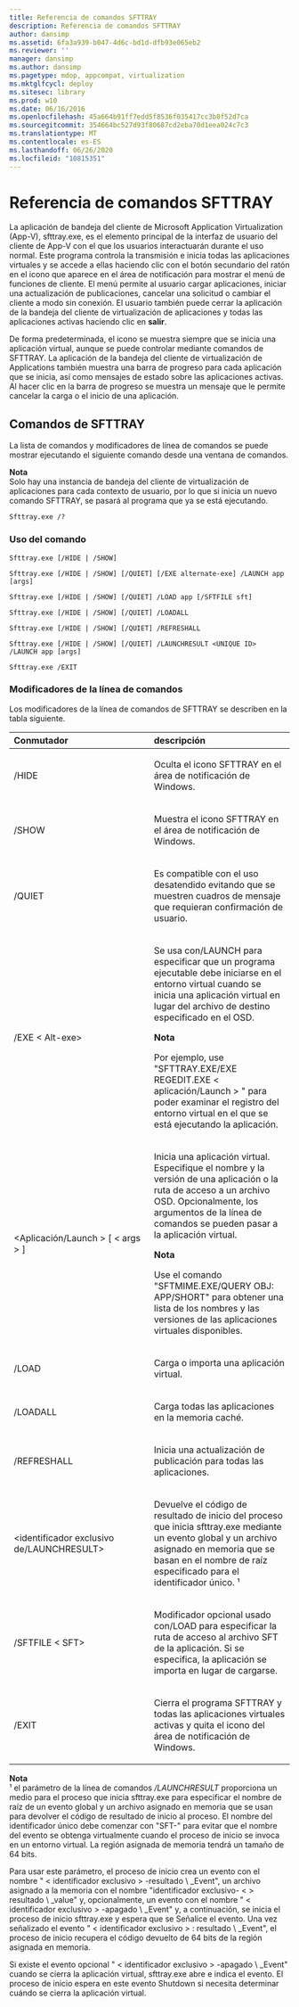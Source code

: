```yaml
---
title: Referencia de comandos SFTTRAY
description: Referencia de comandos SFTTRAY
author: dansimp
ms.assetid: 6fa3a939-b047-4d6c-bd1d-dfb93e065eb2
ms.reviewer: ''
manager: dansimp
ms.author: dansimp
ms.pagetype: mdop, appcompat, virtualization
ms.mktglfcycl: deploy
ms.sitesec: library
ms.prod: w10
ms.date: 06/16/2016
ms.openlocfilehash: 45a664b91ff7edd5f8536f035417cc3b0f52d7ca
ms.sourcegitcommit: 354664bc527d93f80687cd2eba70d1eea024c7c3
ms.translationtype: MT
ms.contentlocale: es-ES
ms.lasthandoff: 06/26/2020
ms.locfileid: "10815351"
---
```

# Referencia de comandos SFTTRAY


La aplicación de bandeja del cliente de Microsoft Application Virtualization (App-V), sfttray.exe, es el elemento principal de la interfaz de usuario del cliente de App-V con el que los usuarios interactuarán durante el uso normal. Este programa controla la transmisión e inicia todas las aplicaciones virtuales y se accede a ellas haciendo clic con el botón secundario del ratón en el icono que aparece en el área de notificación para mostrar el menú de funciones de cliente. El menú permite al usuario cargar aplicaciones, iniciar una actualización de publicaciones, cancelar una solicitud o cambiar el cliente a modo sin conexión. El usuario también puede cerrar la aplicación de la bandeja del cliente de virtualización de aplicaciones y todas las aplicaciones activas haciendo clic en **salir**.

De forma predeterminada, el icono se muestra siempre que se inicia una aplicación virtual, aunque se puede controlar mediante comandos de SFTTRAY. La aplicación de la bandeja del cliente de virtualización de Applications también muestra una barra de progreso para cada aplicación que se inicia, así como mensajes de estado sobre las aplicaciones activas. Al hacer clic en la barra de progreso se muestra un mensaje que le permite cancelar la carga o el inicio de una aplicación.

## Comandos de SFTTRAY


La lista de comandos y modificadores de línea de comandos se puede mostrar ejecutando el siguiente comando desde una ventana de comandos.

**Nota**  
Solo hay una instancia de bandeja del cliente de virtualización de aplicaciones para cada contexto de usuario, por lo que si inicia un nuevo comando SFTTRAY, se pasará al programa que ya se está ejecutando.



`Sfttray.exe /?`

### Uso del comando

`Sfttray.exe [/HIDE | /SHOW]`

`Sfttray.exe [/HIDE | /SHOW] [/QUIET] [/EXE alternate-exe] /LAUNCH app [args]`

`Sfttray.exe [/HIDE | /SHOW] [/QUIET] /LOAD app [/SFTFILE sft]`

`Sfttray.exe [/HIDE | /SHOW] [/QUIET] /LOADALL`

`Sfttray.exe [/HIDE | /SHOW] [/QUIET] /REFRESHALL`

`Sfttray.exe [/HIDE | /SHOW] [/QUIET] /LAUNCHRESULT <UNIQUE ID>  /LAUNCH app [args]`

`Sfttray.exe /EXIT`

### Modificadores de la línea de comandos

Los modificadores de la línea de comandos de SFTTRAY se describen en la tabla siguiente.

<table>
<colgroup>
<col width="50%" />
<col width="50%" />
</colgroup>
<thead>
<tr class="header">
<th align="left">Conmutador</th>
<th align="left">descripción</th>
</tr>
</thead>
<tbody>
<tr class="odd">
<td align="left"><p>/HIDE</p></td>
<td align="left"><p>Oculta el icono SFTTRAY en el área de notificación de Windows.</p></td>
</tr>
<tr class="even">
<td align="left"><p>/SHOW</p></td>
<td align="left"><p>Muestra el icono SFTTRAY en el área de notificación de Windows.</p></td>
</tr>
<tr class="odd">
<td align="left"><p>/QUIET</p></td>
<td align="left"><p>Es compatible con el uso desatendido evitando que se muestren cuadros de mensaje que requieran confirmación de usuario.</p></td>
</tr>
<tr class="even">
<td align="left"><p>/EXE &lt; Alt-exe&gt;</p></td>
<td align="left"><p>Se usa con/LAUNCH para especificar que un programa ejecutable debe iniciarse en el entorno virtual cuando se inicia una aplicación virtual en lugar del archivo de destino especificado en el OSD.</p>
<div class="alert">
<strong>Nota</strong><br/><p>Por ejemplo, use "SFTTRAY.EXE/EXE REGEDIT.EXE &lt; aplicación/Launch &gt; " para poder examinar el registro del entorno virtual en el que se está ejecutando la aplicación.</p>
</div>
<div>

</div></td>
</tr>
<tr class="odd">
<td align="left"><p>&lt;Aplicación/Launch &gt; [ &lt; args &gt; ]</p></td>
<td align="left"><p>Inicia una aplicación virtual. Especifique el nombre y la versión de una aplicación o la ruta de acceso a un archivo OSD. Opcionalmente, los argumentos de la línea de comandos se pueden pasar a la aplicación virtual.</p>
<div class="alert">
<strong>Nota</strong><br/><p>Use el comando "SFTMIME.EXE/QUERY OBJ: APP/SHORT" para obtener una lista de los nombres y las versiones de las aplicaciones virtuales disponibles.</p>
</div>
<div>

</div></td>
</tr>
<tr class="even">
<td align="left"><p>/LOAD</p></td>
<td align="left"><p>Carga o importa una aplicación virtual.</p></td>
</tr>
<tr class="odd">
<td align="left"><p>/LOADALL</p></td>
<td align="left"><p>Carga todas las aplicaciones en la memoria caché.</p></td>
</tr>
<tr class="even">
<td align="left"><p>/REFRESHALL</p></td>
<td align="left"><p>Inicia una actualización de publicación para todas las aplicaciones.</p></td>
</tr>
<tr class="odd">
<td align="left"><p>&lt;identificador exclusivo de/LAUNCHRESULT&gt;</p></td>
<td align="left"><p>Devuelve el código de resultado de inicio del proceso que inicia sfttray.exe mediante un evento global y un archivo asignado en memoria que se basan en el nombre de raíz especificado para el identificador único. ¹</p></td>
</tr>
<tr class="even">
<td align="left"><p>/SFTFILE &lt; SFT&gt;</p></td>
<td align="left"><p>Modificador opcional usado con/LOAD para especificar la ruta de acceso al archivo SFT de la aplicación. Si se especifica, la aplicación se importa en lugar de cargarse.</p></td>
</tr>
<tr class="odd">
<td align="left"><p>/EXIT</p></td>
<td align="left"><p>Cierra el programa SFTTRAY y todas las aplicaciones virtuales activas y quita el icono del área de notificación de Windows.</p></td>
</tr>
</tbody>
</table>



**Nota**  
¹ el parámetro de la línea de comandos */LAUNCHRESULT* proporciona un medio para el proceso que inicia sfttray.exe para especificar el nombre de raíz de un evento global y un archivo asignado en memoria que se usan para devolver el código de resultado de inicio al proceso. El nombre del identificador único debe comenzar con "SFT-" para evitar que el nombre del evento se obtenga virtualmente cuando el proceso de inicio se invoca en un entorno virtual. La región asignada de memoria tendrá un tamaño de 64 bits.

Para usar este parámetro, el proceso de inicio crea un evento con el nombre " &lt; identificador exclusivo &gt; -resultado \ _Event", un archivo asignado a la memoria con el nombre "identificador exclusivo- &lt; &gt; resultado \ _value" y, opcionalmente, un evento con el nombre " &lt; identificador exclusivo &gt; -apagado \ _Event" y, a continuación, se inicia el proceso de inicio sfttray.exe y espera que se Señalice el evento. Una vez señalizado el evento " &lt; identificador exclusivo &gt; : resultado \ _Event", el proceso de inicio recupera el código devuelto de 64 bits de la región asignada en memoria.

Si existe el evento opcional " &lt; identificador exclusivo &gt; -apagado \ _Event" cuando se cierra la aplicación virtual, sfttray.exe abre e indica el evento. El proceso de inicio espera en este evento Shutdown si necesita determinar cuándo se cierra la aplicación virtual.











